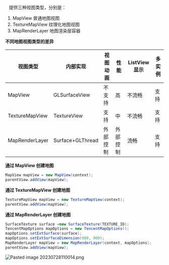  
 提供三种视图类型，分别是：

1. MapView 普通地图视图
2. TextureMapView 纹理化地图视图
3. MapRenderLayer 地图渲染层容器  

**不同地图视图类型的差异**

|视图类型|内部实现|视图动画|性能|ListView 显示|多实例|
|---|---|---|---|---|---|
|MapView|GLSurfaceView|不支持|高|不流畅|支持|
|TextureMapView|TextureView|支持|中|不流畅|支持|
|MapRenderLayer|Surface+GLThread|外部控制|外部控制|流畅|支持|

**通过 MapView 创建地图**

```Java
MapView mapView = new MapView(context);
parentView.addView(mapView);
```

**通过 TextureMapView 创建地图**

```Java
TextureMapView mapView = new TextureMapView(context);
parentView.addView(mapView);
```

**通过 MapRenderLayer 创建地图**

```Java
SurfaceTexture surface =new SurfaceTexture(TEXTURE_ID);
TencentMapOptions mapOptions = new TencentMapOptions();
mapOptions.setExtSurface(surface);
mapOptions.setExtSurfaceDimension(900, 900);
MapRenderLayer mapView = new MapRenderLayer(context, mapOptions);
parentView.addView(mapView);
```

![Pasted image 20230728110014.png](https://pic8.58cdn.com.cn/nowater/webim/big/n_v20158a0ab84a1459fafee2beb707974d9.png)

